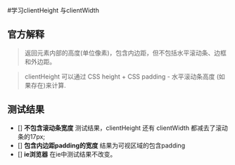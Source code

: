 #学习clientHeight 与clientWidth

## 官方解释
> 返回元素内部的高度(单位像素)，包含内边距，但不包括水平滚动条、边框和外边距。

>clientHeight 可以通过 CSS height + CSS padding - 水平滚动条高度 (如果存在)来计算.

## 测试结果

+ [] **不包含滚动条宽度**
    测试结果，clientHeight 还有 clientWidth 都减去了滚动条的17px;
+ [] **包含内边距padding的宽度** 
    结果为可视区域的包含padding
+ [] **ie浏览器**
    在ie中测试结果不改变。